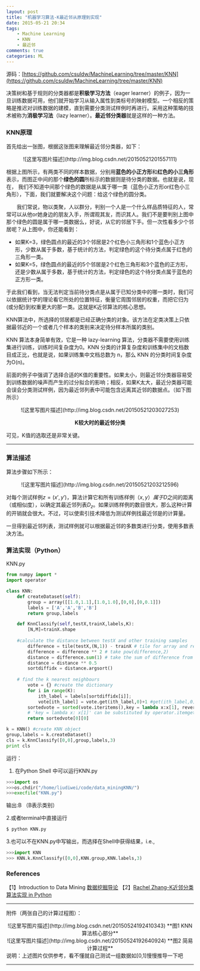 ```yaml
---
layout: post
title: "机器学习算法-K最近邻从原理到实现"
date: 2015-05-21 20:34
tags: 
	- Machine Learning
	- KNN
	- 最近邻
comments: true
categories: ML
---
```


源码：[https://github.com/csuldw/MachineLearning/tree/master/KNN](https://github.com/csuldw/MachineLearning/tree/master/KNN)

决策树和基于规则的分类器都是**积极学习方法**（eager learner）的例子，因为一旦训练数据可用，他们就开始学习从输入属性到类标号的映射模型。一个相反的策略是推迟对训练数据的建模，直到需要分类测试样例时再进行。采用这种策略的技术被称为**消极学习法**（lazy learner）。**最近邻分类器**就是这样的一种方法。

<!-- more -->

### **KNN原理**

首先给出一张图，根据这张图来理解最近邻分类器，如下：

<center>![这里写图片描述](http://img.blog.csdn.net/20150521201557111)
</center>

根据上图所示，有两类不同的样本数据，分别用**蓝色的小正方形**和**红色的小三角形**表示，而图正中间的那个**绿色的圆**所标示的数据则是待分类的数据。也就是说，现在， 我们不知道中间那个绿色的数据是从属于哪一类（蓝色小正方形or红色小三角形），下面，我们就要解决这个问题：给这个绿色的圆分类。

　　我们常说，物以类聚，人以群分，判别一个人是一个什么样品质特征的人，常常可以从他or她身边的朋友入手，所谓观其友，而识其人。我们不是要判别上图中那个绿色的圆是属于哪一类数据么，好说，从它的邻居下手。但一次性看多少个邻居呢？从上图中，你还能看到：

- 如果K=3，绿色圆点的最近的3个邻居是2个红色小三角形和1个蓝色小正方形，少数从属于多数，基于统计的方法，判定绿色的这个待分类点属于红色的三角形一类。
- 如果K=5，绿色圆点的最近的5个邻居是2个红色三角形和3个蓝色的正方形，还是少数从属于多数，基于统计的方法，判定绿色的这个待分类点属于蓝色的正方形一类。

于此我们看到，当无法判定当前待分类点是从属于已知分类中的哪一类时，我们可以依据统计学的理论看它所处的位置特征，衡量它周围邻居的权重，而把它归为(或分配)到权重更大的那一类。这就是K近邻算法的核心思想。

KNN算法中，所选择的邻居都是已经正确分类的对象。该方法在定类决策上只依据最邻近的一个或者几个样本的类别来决定待分样本所属的类别。

KNN 算法本身简单有效，它是一种 lazy-learning 算法，分类器不需要使用训练集进行训练，训练时间复杂度为0。KNN 分类的计算复杂度和训练集中的文档数目成正比，也就是说，如果训练集中文档总数为 n，那么 KNN 的分类时间复杂度为O(n)。

前面的例子中强调了选择合适的K值的重要性。如果太小，则最近邻分类器容易受到训练数据的噪声而产生的过分拟合的影响；相反，如果K太大，最近分类器可能会误会分类测试样例，因为最近邻列表中可能包含远离其近邻的数据点。（如下图所示）

<center>![这里写图片描述](http://img.blog.csdn.net/20150521203027253) 

**K较大时的最近邻分类**

</center>

可见，K值的选取还是非常关键。

--------------


### **算法描述**

算法步骤如下所示：

<center>![这里写图片描述](http://img.blog.csdn.net/20150521203212596)</center>

对每个测试样例$z = (x',y')$，算法计算它和所有训练样例$（x,y）属于D$之间的距离（或相似度），以确定其最近邻列表$D_z$。如果训练样例的数目很大，那么这种计算的开销就会很大。不过，可以使索引技术降低为测试样例找最近邻是的计算量。

一旦得到最近邻列表，测试样例就可以根据最近邻的多数类进行分类，使用多数表决方法。

### **算法实现（Python）**

KNN.py

```python
from numpy import *
import operator

class KNN:
    def createDataset(self):
        group = array([[1.0,1.1],[1.0,1.0],[0,0],[0,0.1]])
        labels = ['A','A','B','B']
        return group,labels

    def KnnClassify(self,testX,trainX,labels,K):
        [N,M]=trainX.shape
    
    #calculate the distance between testX and other training samples
        difference = tile(testX,(N,1)) - trainX # tile for array and repeat for matrix in Python, == repmat in Matlab
        difference = difference ** 2 # take pow(difference,2)
        distance = difference.sum(1) # take the sum of difference from all dimensions
        distance = distance ** 0.5
        sortdiffidx = distance.argsort()
    
    # find the k nearest neighbours
        vote = {} #create the dictionary
        for i in range(K):
            ith_label = labels[sortdiffidx[i]];
            vote[ith_label] = vote.get(ith_label,0)+1 #get(ith_label,0) : if dictionary 'vote' exist key 'ith_label', return vote[ith_label]; else return 0
        sortedvote = sorted(vote.iteritems(),key = lambda x:x[1], reverse = True)
        # 'key = lambda x: x[1]' can be substituted by operator.itemgetter(1)
        return sortedvote[0][0]

k = KNN() #create KNN object
group,labels = k.createDataset()
cls = k.KnnClassify([0,0],group,labels,3)
print cls

```

运行：

1. 在Python Shell 中可以运行KNN.py

```python
>>>import os
>>>os.chdir("/home/liudiwei/code/data_miningKNN/")
>>>execfile("KNN.py")
```
输出:B
（B表示类别）

2.或者terminal中直接运行

```python
$ python KNN.py
```

3.也可以不在KNN.py中写输出，而选择在Shell中获得结果，i.e.,

```python
>>>import KNN
>>> KNN.k.KnnClassify([0,0],KNN.group,KNN.labels,3)
```

### **References**

【1】Introduction to Data Mining <a href="http://vdisk.weibo.com/s/akTUdytgliZM8">数据挖掘导论</a>
【2】<a href="http://blog.csdn.net/abcjennifer/article/details/19757987">Rachel Zhang-K近邻分类算法实现 in Python</a>

-----

附件（两张自己的计算过程图）：
<center>![这里写图片描述](http://img.blog.csdn.net/20150524192410343)
**图1 KNN算法核心部分**
</center>
<center>
![这里写图片描述](http://img.blog.csdn.net/20150524192640924)
**图2 简易计算过程**
</center>
说明：上述图片仅供参考，看不懂就自己测试一组数据如[0,1]慢慢推导一下吧

-------
